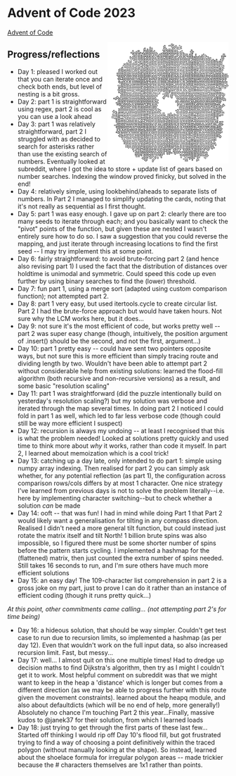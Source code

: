 # Advent of Code 2023

[Advent of Code](https://adventofcode.com/)

<img src="day10_pipe.png" alt="day 10 pipework map" width="275" align="right"/>

## Progress/reflections

- Day 1: pleased I worked out that you can iterate once and check both ends, but level of nesting is a bit gross.
- Day 2: part 1 is straightforward using regex, part 2 is cool as you can use a look ahead
- Day 3: part 1 was relatively straightforward, part 2 I struggled with as decided to search for asterisks rather than use the existing search of numbers. Eventually looked at subreddit, where I got the idea to store + update list of gears based on number searches. Indexing the window proved finicky, but solved in the end!
- Day 4: relatively simple, using lookbehind/aheads to separate lists of numbers. In Part 2 I managed to simplify updating the cards, noting that it's not really as sequential as I first thought.
- Day 5: part 1 was easy enough. I gave up on part 2: clearly there are too many seeds to iterate through each; and you basically want to check the "pivot" points of the function, but given these are nested I wasn't entirely sure how to do so. I saw a suggestion that you could reverse the mapping, and just iterate through increasing locations to find the first seed -- I may try implement this at some point.
- Day 6: fairly straightforward: to avoid brute-forcing part 2 (and hence also revising part 1) I used the fact that the distribution of distances over holdtime is unimodal and symmetric. Could speed this code up even further by using binary searches to find the (lower) threshold.
- Day 7: fun part 1, using a merge sort (adapted using custom comparison function); not attempted part 2.
- Day 8: part 1 very easy, but used itertools.cycle to create circular list. Part 2 I had the brute-force approach but would have taken hours. Not sure why the LCM works here, but it does...
- Day 9: not sure it's the most efficient of code, but works pretty well -- part 2 was super easy change (though, intuitively, the position argument of .insert() should be the second, and not the first, argument...)
- Day 10: part 1 pretty easy -- could have sent two pointers opposite ways, but not sure this is more efficient than simply tracing route and dividing length by two. Wouldn't have been able to attempt part 2 without considerable help from existing solutions: learned the flood-fill algorithm (both recursive and non-recursive versions) as a result, and some basic "resolution scaling"
- Day 11: part 1 was straightforward (did the puzzle intentionally build on yesterday's resolution scaling?) but my solution was verbose and iterated through the map several times. In doing part 2 I noticed I could fold in part 1 as well, which led to far less verbose code (though could still be way more efficient I suspect)
- Day 12: recursion is always my undoing -- at least I recognised that this is what the problem needed! Looked at solutions pretty quickly and used time to think more about *why* it works, rather than code it myself. In part 2, I learned about memoization which is a cool trick!
- Day 13: catching up a day late, only intended to do part 1: simple using numpy array indexing. Then realised for part 2 you can simply ask whether, for any potential reflection (as part 1), the configuration across comparison rows/cols differs by at most 1 character. One nice strategy I've learned from previous days is not to solve the problem literally--i.e. here by implementing character switching--but to check whether a solution *can* be made
- Day 14: ooft -- that was fun! I had in mind while doing Part 1 that Part 2 would likely want a generalisation for tilting in any compass direction. Realised I didn't need a more general tilt function, but could instead just rotate the matrix itself and tilt North! 1 billion brute spins was also impossible, so I figured there must be some shorter number of spins before the pattern starts cycling. I implemented a hashmap for the (flattened) matrix, then just counted the extra number of spins needed. Still takes 16 seconds to run, and I'm sure others have much more efficient solutions
- Day 15: an easy day! The 109-character list comprehension in part 2 is a gross joke on my part, just to prove I can do it rather than an instance of efficient coding (though it runs pretty quick...)

*At this point, other commitments came calling... (not attempting part 2's for time being)*

- Day 16: a hideous solution, that should be way simpler. Couldn't get test case to run due to recursion limits, so implemented a hashmap (as per day 12). Even that wouldn't work on the full input data, so also increased recursion limit. Fast, but messy...
- Day 17: well... I almost quit on this one multiple times! Had to dredge up decision maths to find Dijkstra's algorithm, then try as I might I couldn't get it to work. Most helpful comment on subreddit was that we might want to keep in the heap a 'distance' which is longer but comes from a different direction (as we may be able to progress further with this route given the movement constraints).  learned about the heapq module, and also about defaultdicts (which will be no end of help, more generally!) Absolutely no chance I'm touching Part 2 this year...Finally, massive kudos to @janek37 for their solution, from which I learned loads
- Day 18: just trying to get through the first parts of these last few... Started off thinking I would rip off Day 10's flood fill, but got frustrated trying to find a way of choosing a point definitively within the traced polygon (without manually looking at the shape). So instead, learned about the shoelace formula for irregular polygon areas -- made trickier because the # characters themselves are 1x1 rather than points.